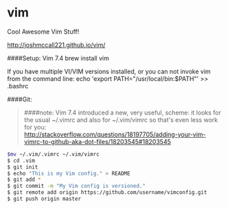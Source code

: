 vim
===

Cool Awesome Vim Stuff!

http://joshmccall221.github.io/vim/

####Setup: Vim 7.4 
brew install vim

If you have multiple VI/VIM versions installed, or you can not invoke vim from the command line:
echo 'export PATH="/usr/local/bin:$PATH"' >> .bashrc


####Git: 
>####note:
>Vim 7.4 introduced a new, very useful, scheme: it looks for the usual ~/.vimrc and also for ~/.vim/vimrc so that's even less work for you:  
>http://stackoverflow.com/questions/18197705/adding-your-vim-vimrc-to-github-aka-dot-files/18203545#18203545

```bash
$mv ~/.vim/.vimrc ~/.vim/vimrc  
$ cd .vim  
$ git init  
$ echo "This is my Vim config." > README  
$ git add *  
$ git commit -m "My Vim config is versioned."  
$ git remote add origin https://github.com/username/vimconfig.git  
$ git push origin master  
```



